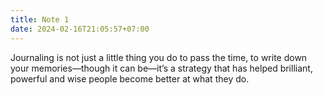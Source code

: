 ```yaml
---
title: Note 1
date: 2024-02-16T21:05:57+07:00 
---
```

Journaling is not just a little thing you do to pass the time, to write down your memories—though it can be—it’s a strategy that has helped brilliant, powerful and wise people become better at what they do. 
 